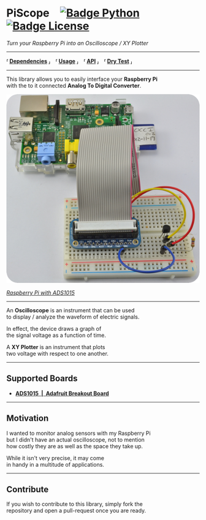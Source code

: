 # PiScope [![Badge Python]][Python] [![Badge License]][License]
*Turn your Raspberry Pi into an Oscilloscope / XY Plotter*

---

**⸢ [Dependencies] ⸥ ⸢ [Usage] ⸥ ⸢ [API] ⸥ ⸢ [Dry Test] ⸥**

---

This library allows you to easily interface your **Raspberry Pi** <br>
with the to it connected **Analog To Digital Converter**.

![Preview]

*[Raspberry Pi with ADS1015][ADS1015 Preview]*

---

An **Oscilloscope** is an instrument that can be used <br>
to display / analyze the waveform of electric signals.

In effect, the device draws a graph of <br>
the signal voltage as a function of time.

A **XY Plotter** is an instrument that plots <br>
two voltage with respect to one another.

---

## Supported Boards

- **[ADS1015 | Adafruit Breakout Board][ADS1015]**

---

## Motivation

I wanted to monitor analog sensors with my Raspberry Pi <br>
but I didn't have an actual oscilloscope, not to mention <br>
how costly they are as well as the space they take up.

While it isn't very precise, it may come <br>in handy in a multitude of applications.

---

## Contribute

If you wish to contribute to this library, simply fork the <br>
repository and open a pull-request once you are ready.


<!----------------------------------------------------------------------------->

[Dependencies]: Documentation/Dependencies.md
[Dry Test]: Documentation/Test.md
[License]: ./LICENSE
[Usage]: Documentation/Usage.md
[API]: Documentation/API.md

[Preview]: Resources/Preview.png

[Badge License]: https://img.shields.io/badge/License-MIT-yellow.svg
[Badge Python]: https://img.shields.io/badge/Python-3776AB?logo=python&logoColor=white

[Python]: https://www.python.org/

[ADS1015]: http://www.adafruit.com/product/1083
[ADS1015 Preview]: https://learn.adafruit.com/system/guides/images/000/000/195/medium800/summary.jpg
